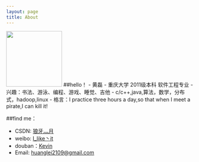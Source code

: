 ```yaml
---
layout: page
title: About
---
```

<img src="http://leihuang.qiniudn.com/me2.jpg" height="150px" width="150px" />
##hello！
- 黄磊
- 重庆大学 2011级本科 软件工程专业
- 兴趣：书法、游泳、编程、游戏、睡觉、吉他
- c/c++,java,算法，数学，分布式，hadoop,linux
- 格言：I practice three hours a day,so that when I meet a pirate,I can kill it!

##find me：
- CSDN:   [狼牙灬月](http://blog.csdn.net/SpeedMe)
- weibo:  [I_like丶it](http://weibo.com/2287064232?s=6cm7D0)
- douban：[Kevin](http://www.douban.com/people/57983284/)
- Email:  huanglei2109@gmail.com


